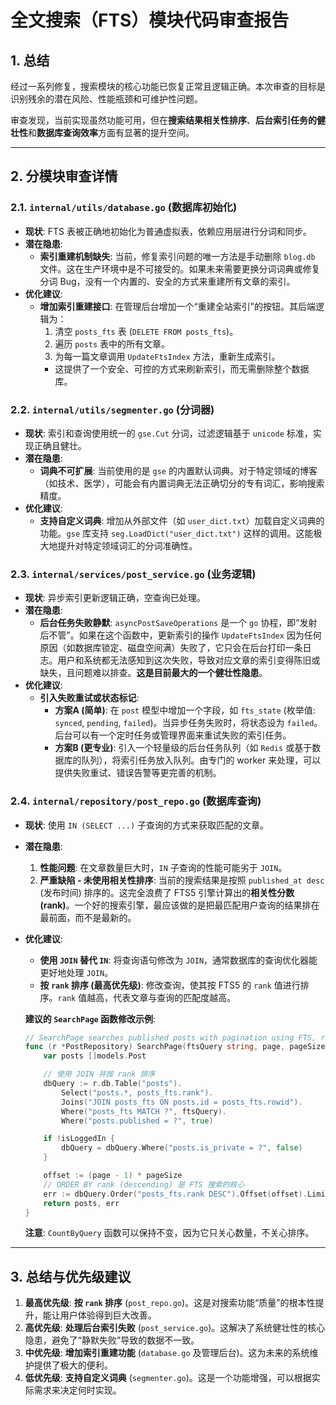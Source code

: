 # 全文搜索（FTS）模块代码审查报告

## 1. 总结

经过一系列修复，搜索模块的核心功能已恢复正常且逻辑正确。本次审查的目标是识别残余的潜在风险、性能瓶颈和可维护性问题。

审查发现，当前实现虽然功能可用，但在**搜索结果相关性排序**、**后台索引任务的健壮性**和**数据库查询效率**方面有显著的提升空间。

---

## 2. 分模块审查详情

### 2.1. `internal/utils/database.go` (数据库初始化)

-   **现状**: FTS 表被正确地初始化为普通虚拟表，依赖应用层进行分词和同步。
-   **潜在隐患**:
    -   **索引重建机制缺失**: 当前，修复索引问题的唯一方法是手动删除 `blog.db` 文件。这在生产环境中是不可接受的。如果未来需要更换分词词典或修复分词 Bug，没有一个内置的、安全的方式来重建所有文章的索引。
-   **优化建议**:
    -   **增加索引重建接口**: 在管理后台增加一个“重建全站索引”的按钮。其后端逻辑为：
        1.  清空 `posts_fts` 表 (`DELETE FROM posts_fts`)。
        2.  遍历 `posts` 表中的所有文章。
        3.  为每一篇文章调用 `UpdateFtsIndex` 方法，重新生成索引。
        -   这提供了一个安全、可控的方式来刷新索引，而无需删除整个数据库。

### 2.2. `internal/utils/segmenter.go` (分词器)

-   **现状**: 索引和查询使用统一的 `gse.Cut` 分词，过滤逻辑基于 `unicode` 标准，实现正确且健壮。
-   **潜在隐患**:
    -   **词典不可扩展**: 当前使用的是 `gse` 的内置默认词典。对于特定领域的博客（如技术、医学），可能会有内置词典无法正确切分的专有词汇，影响搜索精度。
-   **优化建议**:
    -   **支持自定义词典**: 增加从外部文件（如 `user_dict.txt`）加载自定义词典的功能。`gse` 库支持 `seg.LoadDict("user_dict.txt")` 这样的调用。这能极大地提升对特定领域词汇的分词准确性。

### 2.3. `internal/services/post_service.go` (业务逻辑)

-   **现状**: 异步索引更新逻辑正确，空查询已处理。
-   **潜在隐患**:
    -   **后台任务失败静默**: `asyncPostSaveOperations` 是一个 `go` 协程，即“发射后不管”。如果在这个函数中，更新索引的操作 `UpdateFtsIndex` 因为任何原因（如数据库锁定、磁盘空间满）失败了，它只会在后台打印一条日志。用户和系统都无法感知到这次失败，导致对应文章的索引变得陈旧或缺失，且问题难以排查。**这是目前最大的一个健壮性隐患**。
-   **优化建议**:
    -   **引入失败重试或状态标记**:
        -   **方案A (简单)**: 在 `post` 模型中增加一个字段，如 `fts_state` (枚举值: `synced`, `pending`, `failed`)。当异步任务失败时，将状态设为 `failed`。后台可以有一个定时任务或管理界面来重试失败的索引任务。
        -   **方案B (更专业)**: 引入一个轻量级的后台任务队列（如 `Redis` 或基于数据库的队列），将索引任务放入队列。由专门的 worker 来处理，可以提供失败重试、错误告警等更完善的机制。

### 2.4. `internal/repository/post_repo.go` (数据库查询)

-   **现状**: 使用 `IN (SELECT ...)` 子查询的方式来获取匹配的文章。
-   **潜在隐患**:
    1.  **性能问题**: 在文章数量巨大时，`IN` 子查询的性能可能劣于 `JOIN`。
    2.  **严重缺陷 - 未使用相关性排序**: 当前的搜索结果是按照 `published_at desc` (发布时间) 排序的。这完全浪费了 FTS5 引擎计算出的**相关性分数 (rank)**。一个好的搜索引擎，最应该做的是把最匹配用户查询的结果排在最前面，而不是最新的。
-   **优化建议**:
    -   **使用 `JOIN` 替代 `IN`**: 将查询语句修改为 `JOIN`，通常数据库的查询优化器能更好地处理 `JOIN`。
    -   **按 `rank` 排序 (最高优先级)**: 修改查询，使其按 FTS5 的 `rank` 值进行排序。`rank` 值越高，代表文章与查询的匹配度越高。

    **建议的 `SearchPage` 函数修改示例**:
    ```go
    // SearchPage searches published posts with pagination using FTS, respecting login status.
    func (r *PostRepository) SearchPage(ftsQuery string, page, pageSize int, isLoggedIn bool) ([]models.Post, error) {
        var posts []models.Post

        // 使用 JOIN 并按 rank 排序
        dbQuery := r.db.Table("posts").
            Select("posts.*, posts_fts.rank").
            Joins("JOIN posts_fts ON posts.id = posts_fts.rowid").
            Where("posts_fts MATCH ?", ftsQuery).
            Where("posts.published = ?", true)

        if !isLoggedIn {
            dbQuery = dbQuery.Where("posts.is_private = ?", false)
        }

        offset := (page - 1) * pageSize
        // ORDER BY rank (descending) 是 FTS 搜索的核心
        err := dbQuery.Order("posts_fts.rank DESC").Offset(offset).Limit(pageSize).Find(&posts).Error
        return posts, err
    }
    ```
    **注意**: `CountByQuery` 函数可以保持不变，因为它只关心数量，不关心排序。

---

## 3. 总结与优先级建议

1.  **最高优先级**: **按 `rank` 排序** (`post_repo.go`)。这是对搜索功能“质量”的根本性提升，能让用户体验得到巨大改善。
2.  **高优先级**: **处理后台索引失败** (`post_service.go`)。这解决了系统健壮性的核心隐患，避免了“静默失败”导致的数据不一致。
3.  **中优先级**: **增加索引重建功能** (`database.go` 及管理后台)。这为未来的系统维护提供了极大的便利。
4.  **低优先级**: **支持自定义词典** (`segmenter.go`)。这是一个功能增强，可以根据实际需求来决定何时实现。